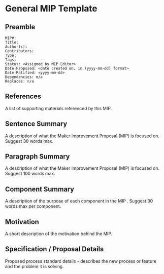 # General MIP Template

## Preamble
```
MIP#:
Title:
Author(s): 
Contributors:
Type:
Tags:
Status: <Assigned by MIP Editor>
Date Proposed: <date created on, in (yyyy-mm-dd) format>
Date Ratified: <yyyy-mm-dd>
Dependencies: n/a
Replaces: n/a
```
## References

A list of supporting materials referenced by this MIP.

## Sentence Summary

A description of what the Maker Improvement Proposal (MIP) is focused on. Suggest 30 words max.

## Paragraph Summary

A description of what the Maker Improvement Proposal (MIP) is focused on. Suggest 100 words max.

## Component Summary

A description of the purpose of each component in the MIP . Suggest 30 words max per component.

## Motivation

A short description of the motivation behind the MIP. 

## Specification / Proposal Details

Proposed process standard details - describes the new process or feature and the problem it is solving.
